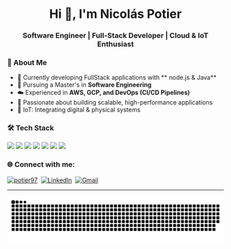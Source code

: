 <h1 align="center">Hi 👋, I'm Nicolás Potier</h1>
<h3 align="center">Software Engineer | Full-Stack Developer | Cloud & IoT Enthusiast</h3>

### 🚀 About Me  
- 🔭 Currently developing FullStack applications with ** node.js & Java**
- 🌱 Pursuing a Master's in **Software Engineering**  
- ☁️ Experienced in **AWS, GCP, and DevOps (CI/CD Pipelines)**
- 🚀 Passionate about building scalable, high-performance applications
- 📡 IoT: Integrating digital & physical systems
   
### 🛠️ Tech Stack  
<img src="https://skillicons.dev/icons?i=java,nodejs,python,ts" />
<img src="https://skillicons.dev/icons?i=gcp,aws" />
<img src="https://skillicons.dev/icons?i=angular,next" />
<img src="https://skillicons.dev/icons?i=spring,nest,express,fastapi,flask,gradle" />
<img src="https://skillicons.dev/icons?i=postgres,mysql,sqlite,mongodb" />
<img src="https://skillicons.dev/icons?i=jest,vitest,selenium,cypress" />
 <img src="https://skillicons.dev/icons?i=terraform,docker,kubernetes,nginx,grafana,sentry,arduino,linux" />
 
 
<br>
<h3 align="left">🌐 Connect with me:</h3>
<a href="https://nipoanz.com" target="blank"><img align="center" src="https://skillicons.dev/icons?i=htmx" alt="potier97"/></a>&nbsp;
<a href="https://www.linkedin.com/in/potier97" target="blank"><img align="center" src="https://skillicons.dev/icons?i=linkedin" alt="LinkedIn"/></a>&nbsp;
<a href="mailto:nicolaspotier97@gmail.com" target="blank"><img align="center" src="https://skillicons.dev/icons?i=gmail" alt="Gmail"/></a>&nbsp;
<br>
 
 

----

<p align="center">
  <img  src="https://raw.githubusercontent.com/Elanza-48/Elanza-48/main/resources/img/github-contribution-grid-snake.svg"
    alt="example" />
</p>


